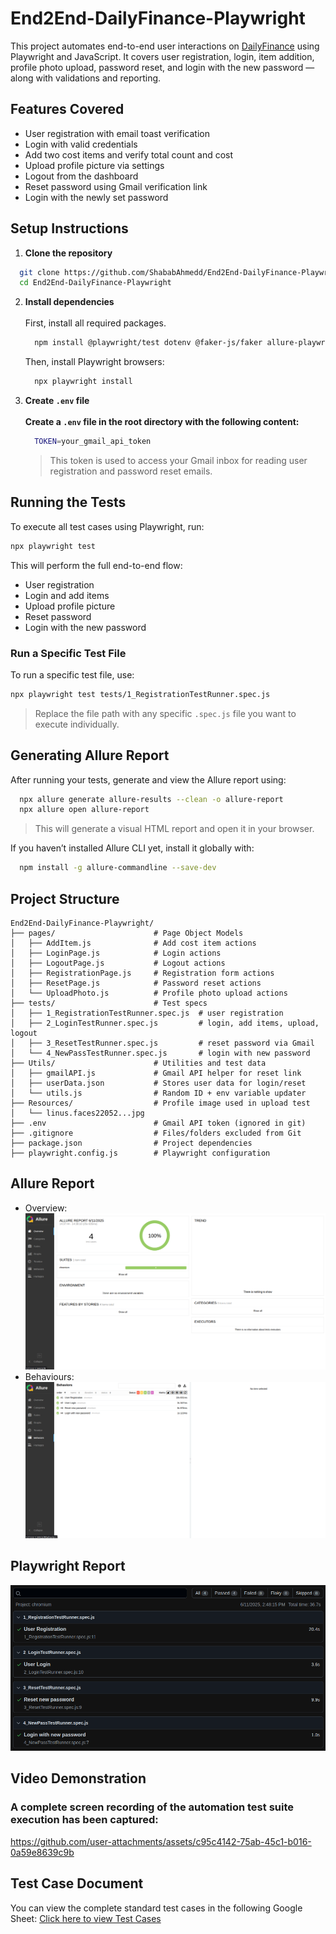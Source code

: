 # End2End-DailyFinance-Playwright

This project automates end-to-end user interactions on [DailyFinance](https://dailyfinance.roadtocareer.net) using Playwright and JavaScript. It covers user registration, login, item addition, profile photo upload, password reset, and login with the new password — along with validations and reporting.

## Features Covered

- User registration with email toast verification
- Login with valid credentials
- Add two cost items and verify total count and cost
- Upload profile picture via settings
- Logout from the dashboard
- Reset password using Gmail verification link
- Login with the newly set password


## Setup Instructions

1. **Clone the repository**

  ```bash
    git clone https://github.com/ShababAhmedd/End2End-DailyFinance-Playwright.git
    cd End2End-DailyFinance-Playwright
  ```
2. **Install dependencies** <br></br>
   First, install all required packages. 
   ```bash
     npm install @playwright/test dotenv @faker-js/faker allure-playwright --save-dev
   ```
   Then, install Playwright browsers:
   ```bash
     npx playwright install
   ```

4. **Create `.env` file** <br></br>
   **Create a `.env` file in the root directory with the following content:**
   ```bash
     TOKEN=your_gmail_api_token
   ```
   > This token is used to access your Gmail inbox for reading user registration and password reset emails.


## Running the Tests

To execute all test cases using Playwright, run:

```bash
npx playwright test
```
This will perform the full end-to-end flow:

- User registration
- Login and add items
- Upload profile picture
- Reset password
- Login with the new password


### Run a Specific Test File

To run a specific test file, use:

```bash
npx playwright test tests/1_RegistrationTestRunner.spec.js
```
> Replace the file path with any specific `.spec.js` file you want to execute individually.


## Generating Allure Report

After running your tests, generate and view the Allure report using:

```bash
  npx allure generate allure-results --clean -o allure-report
  npx allure open allure-report
```
> This will generate a visual HTML report and open it in your browser.

If you haven’t installed Allure CLI yet, install it globally with:

```bash
  npm install -g allure-commandline --save-dev
```

## Project Structure
```
End2End-DailyFinance-Playwright/
├── pages/                      # Page Object Models
│   ├── AddItem.js              # Add cost item actions
│   ├── LoginPage.js            # Login actions
│   ├── LogoutPage.js           # Logout actions
│   ├── RegistrationPage.js     # Registration form actions
│   ├── ResetPage.js            # Password reset actions
│   └── UploadPhoto.js          # Profile photo upload actions
├── tests/                      # Test specs
│   ├── 1_RegistrationTestRunner.spec.js  # user registration
│   ├── 2_LoginTestRunner.spec.js         # login, add items, upload, logout
│   ├── 3_ResetTestRunner.spec.js         # reset password via Gmail
│   └── 4_NewPassTestRunner.spec.js       # login with new password
├── Utils/                      # Utilities and test data
│   ├── gmailAPI.js             # Gmail API helper for reset link
│   ├── userData.json           # Stores user data for login/reset
│   └── utils.js                # Random ID + env variable updater
├── Resources/                  # Profile image used in upload test
│   └── linus.faces22052...jpg
├── .env                        # Gmail API token (ignored in git)
├── .gitignore                  # Files/folders excluded from Git
├── package.json                # Project dependencies
├── playwright.config.js        # Playwright configuration
```

## Allure Report
- Overview:
  ![Allure Report Overview](reportScreenShots/allureOverview.png)
- Behaviours:
  ![Allure Report Behaviours](reportScreenShots/allureBehaviour.png)

## Playwright Report
![Playwright Report](reportScreenShots/playwright.png)

## Video Demonstration
### A complete screen recording of the automation test suite execution has been captured:
https://github.com/user-attachments/assets/c95c4142-75ab-45c1-b016-0a59e8639c9b

## Test Case Document
You can view the complete standard test cases in the following Google Sheet:
[Click here to view Test Cases](https://docs.google.com/spreadsheets/d/1YlDkFgt9Fhtr_pAVWDvSN5MSOOVmnKF6KJBADngEbR8/edit?usp=sharing)

